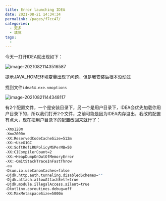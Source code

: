 ```yaml
---
title: Error launching IDEA
date: 2021-08-21 14:34:34
permalink: /pages/f7cc47/
categories:
  - 更多
  - 填坑
tags:
  - 
---
```

今天一打开IDEA就出现如下：

![image-20210821143516587](https://gitee.com/SaulJWu/blog-images/raw/master/images/20210821143523.png)

提示JAVA_HOME环境变量出现了问题，但是我安装后根本没动过



找到文件`idea64.exe.vmoptions`

![image-20210821144348117](https://gitee.com/SaulJWu/blog-images/raw/master/images/20210821144348.png)

有2个配置文件，一个是安装目录下，另一个是用户目录下，IDEA会优先加载你用户目录下的，所以我们打开2个文件，之前可能是因为IDEA内存溢出，我改的配置有点大，现在把用户目录下的配置改回来就行了：

```bash
-Xms128m
-Xmx2000m
-XX:ReservedCodeCacheSize=512m
-XX:+UseG1GC
-XX:SoftRefLRUPolicyMSPerMB=50
-XX:CICompilerCount=2
-XX:+HeapDumpOnOutOfMemoryError
-XX:-OmitStackTraceInFastThrow
-ea
-Dsun.io.useCanonCaches=false
-Djdk.http.auth.tunneling.disabledSchemes=""
-Djdk.attach.allowAttachSelf=true
-Djdk.module.illegalAccess.silent=true
-Dkotlinx.coroutines.debug=off
-XX:MaxMetaspaceSize=5000m
```


